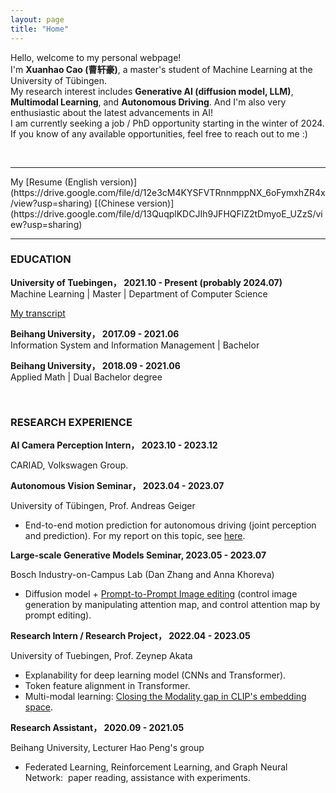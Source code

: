 ```yaml
---
layout: page
title: "Home"
---
```


Hello, welcome to my personal webpage!  
I'm **Xuanhao Cao (曹轩豪)**, a master's student of Machine Learning at the University of Tübingen.  
My research interest includes **Generative AI (diffusion model, LLM)**, **Multimodal Learning**, and **Autonomous Driving**.  And I'm also very enthusiastic about the latest advancements in AI!  
I am currently seeking a job / PhD opportunity starting in the winter of 2024. If you know of any available opportunities, feel free to reach out to me :)

<br/>
<hr/>
My [Resume (English version)](https://drive.google.com/file/d/12e3cM4KYSFVTRnnmppNX_6oFymxhZR4x/view?usp=sharing) [(Chinese version)](https://drive.google.com/file/d/13QuqplKDCJIh9JFHQFlZ2tDmyoE_UZzS/view?usp=sharing)
<hr/>

### **EDUCATION**
**University of Tuebingen，      2021.10 - Present (probably 2024.07)**    
Machine Learning | Master | Department of Computer Science 

[My transcript](https://drive.google.com/file/d/1itEO9-OsGxaYeD6jyT55OqULXkOcTDdp/view?usp=sharing)

**Beihang University，      2017.09 - 2021.06**    
Information System and Information Management | Bachelor


**Beihang University，      2018.09 - 2021.06**    
Applied Math | Dual Bachelor degree


<br/>

### **RESEARCH EXPERIENCE**
**AI Camera Perception Intern，    2023.10 - 2023.12**

CARIAD, Volkswagen Group.


**Autonomous Vision Seminar，    2023.04 - 2023.07**

University of Tübingen, Prof. Andreas Geiger
* End-to-end motion prediction for autonomous driving (joint perception and prediction).
For my report on this topic, see [here](https://drive.google.com/drive/folders/1K-JNJF6FgVsd3EubLFi3wqdkptTT-ivh?usp=sharing).


**Large-scale Generative Models Seminar,     2023.05 - 2023.07**

Bosch Industry-on-Campus Lab (Dan Zhang and Anna Khoreva)    
* Diffusion model + [Prompt-to-Prompt Image editing](https://drive.google.com/drive/folders/1fzzvJc_NLh_815zi6sPWqF87SZJbUtIB?usp=sharing) (control image generation by manipulating attention map, and control attention map by prompt editing).

**Research Intern / Research Project，    2022.04 - 2023.05**

University of Tuebingen, Prof. Zeynep Akata      
* Explanability for deep learning model (CNNs and Transformer). 
* Token feature alignment in Transformer. 
* Multi-modal learning: [Closing the Modality gap in CLIP's embedding space](https://drive.google.com/drive/folders/1FuC75xdNdOJNAXL1pXv5WpZLyI17FsiK?usp=sharing).

**Research Assistant，    2020.09 - 2021.05**

Beihang University, Lecturer Hao Peng's group    
* Federated Learning, Reinforcement Learning, and Graph Neural Network:  paper reading, assistance with experiments.

<br/>



